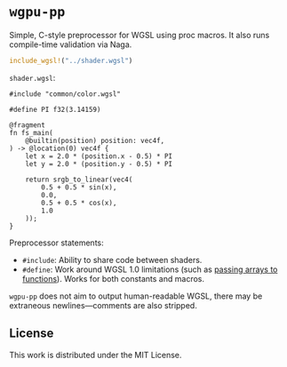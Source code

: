 `wgpu-pp`
===

Simple, C-style preprocessor for WGSL using proc macros. It also runs compile-time validation via Naga.

```rust
include_wgsl!("../shader.wgsl")
```

`shader.wgsl`:

```wgsl
#include "common/color.wgsl"

#define PI f32(3.14159)

@fragment
fn fs_main(
    @builtin(position) position: vec4f,
) -> @location(0) vec4f {
    let x = 2.0 * (position.x - 0.5) * PI
    let y = 2.0 * (position.y - 0.5) * PI

    return srgb_to_linear(vec4(
        0.5 + 0.5 * sin(x),
        0.0,
        0.5 + 0.5 * cos(x),
        1.0
    ));
}
```

Preprocessor statements:

- `#include`: Ability to share code between shaders.
- `#define`: Work around WGSL 1.0 limitations (such as [passing arrays to functions](https://github.com/gpuweb/gpuweb/issues/2268#issuecomment-1788285679)). Works for both constants and macros.

`wgpu-pp` does not aim to output human-readable WGSL, there may be extraneous newlines—comments are also stripped.

## License

This work is distributed under the MIT License.